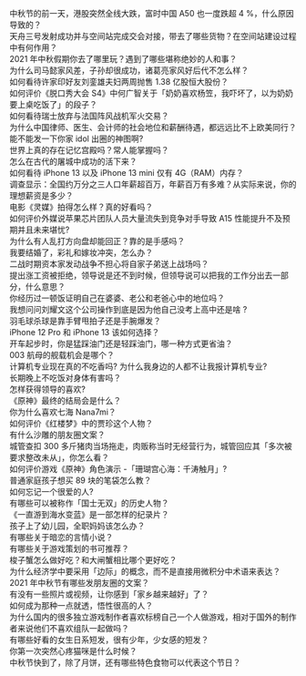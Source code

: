 中秋节的前一天，港股突然全线大跌，富时中国 A50 也一度跌超 4 %，什么原因导致的？  
天舟三号发射成功并与空间站完成交会对接，带去了哪些货物？在空间站建设过程中有何作用？  
2021 年中秋假期你去了哪里玩？遇到了哪些堪称绝妙的人和事？  
为什么司马懿家风差，子孙却很成功，诸葛亮家风好后代不怎么样？  
如何看待许家印好友刘銮雄夫妇两周抛售 1.38 亿股恒大股份？  
如何评价《脱口秀大会 S4》中何广智关于「奶奶喜欢杨笠，我吓坏了，以为奶奶要上桌吃饭了」的段子？  
如何看待瑞士放弃与法国阵风战机军火交易？  
为什么中国律师、医生、会计师的社会地位和薪酬待遇，都远远比不上欧美同行？  
能不能发一下你家 idol 出圈的神图啊?  
世界上真的存在记忆宫殿吗？常人能掌握吗？  
怎么在古代的屠城中成功的活下来？  
如何看待 iPhone 13 以及 iPhone 13 mini  仅有 4G（RAM）内存？  
调查显示：全国约万分之三人口年薪超百万，年薪百万有多难？从实际来说，你的理想薪资是多少？  
电影《灵媒》拍得怎么样？真的好看吗？  
如何评价外媒说苹果芯片团队人员大量流失到竞争对手导致 A15 性能提升不及预期并且未来堪忧?  
为什么有人乱打方向盘却能回正？靠的是手感吗？  
我要结婚了，彩礼和嫁妆冲突，怎么办？  
二战时期资本家发动战争不担心将自家子弟送上战场吗？  
提出涨工资被拒绝，领导说是还不到时候，但领导说可以把我的工作分出去一部分，什么意思？  
你经历过一顿饭证明自己在婆婆、老公和老爸心中的地位吗？  
我想问问刘耀文这个公司操作到底是因为他自己没考上高中还是啥 ?  
羽毛球杀球是靠手臂甩拍子还是手腕爆发？  
iPhone 12 Pro 和 iPhone 13 该如何选择？  
开车起步时，你是猛踩油门还是轻踩油门，哪一种方式更省油？  
003 航母的舰载机会是哪个？  
计算机专业现在真的不吃香吗? 为什么我身边的人都不让我报计算机专业?  
长期晚上不吃饭对身体有害吗？  
怎样获得领导的喜欢?  
《原神》最终的结局会是什么？  
你为什么喜欢七海 Nana7mi？  
如何评价《红楼梦》中的贾珍这个人物？  
有什么沙雕的朋友圈文案？  
城管查扣 300 多斤猪肉当场拖走，肉贩称当时无经营行为，城管回应其「多次被要求整改未从」，你怎么看？  
如何评价游戏《原神》角色演示 -「珊瑚宫心海：千涛触月」?  
普通家庭孩子想买 89 块的笔袋怎么教？  
如何忘记一个很爱的人?  
有哪些可以被称作「国士无双」的历史人物？  
《一直游到海水变蓝》是一部怎样的纪录片？  
孩子上了幼儿园，全职妈妈该怎么办？  
有哪些关于暗恋的言情小说？  
有哪些关于游戏策划的书可推荐？  
梭子蟹怎么做好吃？和大闸蟹相比哪个更好吃？  
为什么经济学中要采用「边际」的概念，而不是直接用微积分中术语来表达？  
2021 年中秋节有哪些发朋友圈的文案？  
有没有一些照片或视频，让你感到「家乡越来越好」了？  
如何成为那种一点就透，悟性很高的人？  
为什么国内的很多独立游戏制作者喜欢标榜自己一个人做游戏，相对于国外的制作者来说他们不喜欢组队一起做吗？  
有哪些好看的女生日系短发，很有少年，少女感的短发？  
你第一次突然心疼猫咪是什么时候？  
中秋节快到了，除了月饼，还有哪些特色食物可以代表这个节日？  
